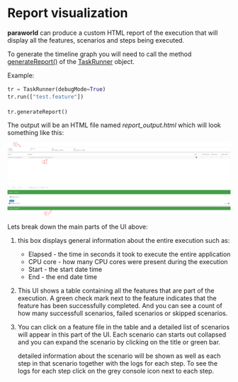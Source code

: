 # Report visualization

**paraworld** can produce a custom HTML report of the execution that will display all the features, scenarios and steps being executed.

To generate the timeline graph you will need to call the method [generateReport()](api.md#generatereport) of the [TaskRunner](api.md#class-taskrunner) object.

Example:

```python
tr = TaskRunner(debugMode=True)
tr.run(["test.feature"])

tr.generateReport()
```

The output will be an HTML file named *report_output.html* which will look something like this:

![](images/report-output.png)

Lets break down the main parts of the UI above:

1) this box displays general information about the entire execution such as:

    - Elapsed - the time in seconds it took to execute the entire application
    - CPU core - how many CPU cores were present during the execution
    - Start - the start date time
    - End - the end date time

2) This UI shows a table containing all the features that are part of the execution. A green check mark next to the feature indicates that the feature has been successfully completed. And you can see a count of how many successfull scenarios, failed scenarios or skipped scenarios.

3) You can click on a feature file in the table and a detailed list of scenarios will appear in this part of the UI. Each scenario can starts out collapsed and you can expand the scenario by clicking on the title or green bar.

    detailed information about the scenario will be shown as well as each step in that scenario together with the logs for each step. To see the logs for each step click on the grey console icon next to each step.